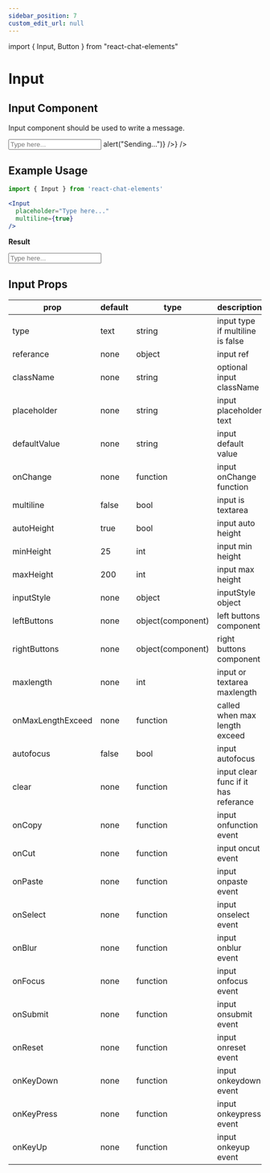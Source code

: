 ```yaml
---
sidebar_position: 7
custom_edit_url: null
---
```

import { Input, Button } from "react-chat-elements"

# Input

## Input Component

Input component should be used to write a message.

<div className="inputDiv">
  <Input
    className="inputStyle"
    placeholder="Type here..."
    multiline={true}
    rightButtons={<Button color="white" backgroundColor="black" text="Send" onClick={() => alert("Sending...")} />}
  />
</div>

## Example Usage

```jsx
import { Input } from 'react-chat-elements'

<Input
  placeholder="Type here..."
  multiline={true}
/>
```

**Result**

<div className="inputDiv">
  <Input
    className="inputStyle"
    placeholder="Type here..."
    multiline={true}
  />
</div>

## Input Props

| prop              | default | type              | description                          |
|-------------------|---------|-------------------|--------------------------------------|
| type              | text    | string            | input type if multiline is false     |
| referance         | none    | object            | input ref                            |
| className         | none    | string            | optional input className             |
| placeholder       | none    | string            | input placeholder text               |
| defaultValue      | none    | string            | input default value                  |
| onChange          | none    | function          | input onChange function              |
| multiline         | false   | bool              | input is textarea                    |
| autoHeight        | true    | bool              | input auto height                    |
| minHeight         | 25      | int               | input min height                     |
| maxHeight         | 200     | int               | input max height                     |
| inputStyle        | none    | object            | inputStyle object                    |
| leftButtons       | none    | object(component) | left buttons component               |
| rightButtons      | none    | object(component) | right buttons component              |
| maxlength         | none    | int               | input or textarea maxlength          |
| onMaxLengthExceed | none    | function          | called when max length exceed        |
| autofocus         | false   | bool              | input autofocus                      |
| clear             | none    | function          | input clear func if it has referance |
| onCopy            | none    | function          | input onfunction event               |
| onCut             | none    | function          | input oncut event                    |
| onPaste           | none    | function          | input onpaste event                  |
| onSelect          | none    | function          | input onselect event                 |
| onBlur            | none    | function          | input onblur event                   |
| onFocus           | none    | function          | input onfocus event                  |
| onSubmit          | none    | function          | input onsubmit event                 |
| onReset           | none    | function          | input onreset event                  |
| onKeyDown         | none    | function          | input onkeydown event                |
| onKeyPress        | none    | function          | input onkeypress event               |
| onKeyUp           | none    | function          | input onkeyup event                  |